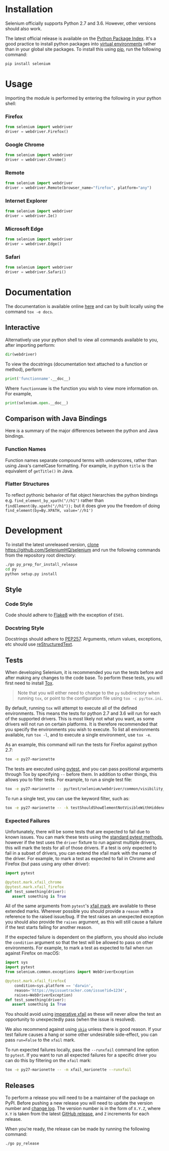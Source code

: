 # Installation

Selenium officially supports Python 2.7 and 3.6. However, other versions should also work.

The latest official release is available on the [Python Package Index](http://python.org/pypi/selenium). It's a good practice to install python packages into [virtual environments](https://packaging.python.org/installing/#creating-and-using-virtual-environments) rather than in your global site packages. To install this using [pip](https://pip.pypa.io/en/stable/installing/), run the following command:

```sh
pip install selenium
```

# Usage

Importing the module is performed by entering the following in your python shell:

### Firefox

```python
from selenium import webdriver
driver = webdriver.Firefox()
```

### Google Chrome

```python
from selenium import webdriver
driver = webdriver.Chrome()
```

### Remote

```python
from selenium import webdriver
driver = webdriver.Remote(browser_name="firefox", platform="any")
```
### Internet Explorer

```python
from selenium import webdriver
driver = webdriver.Ie()
```

### Microsoft Edge

```python
from selenium import webdriver
driver = webdriver.Edge()
```

### Safari

```python
from selenium import webdriver
driver = webdriver.Safari()
```

# Documentation

The documentation is available online [here](http://seleniumhq.github.io/selenium/docs/api/py/) and can by built locally using the command `tox -e docs`.

## Interactive

Alternatively use your python shell to view all commands available to you, after importing perform:

```python
dir(webdriver)
```

To view the docstrings (documentation text attached to a function or method), perform

```python
print('functionname'.__doc__)
```

Where `functionname` is the function you wish to view more information on. For example,

```python
print(selenium.open.__doc__)
```

## Comparison with Java Bindings

Here is a summary of the major differences between the python and Java bindings.

### Function Names

Function names separate compound terms with underscores, rather than using Java's camelCase formatting. For example, in python `title` is the equivalent of `getTitle()` in Java.

### Flatter Structures

To reflect pythonic behavior of flat object hierarchies the python bindings e.g. `find_element_by_xpath("//h1")` rather than `findElement(By.xpath("//h1"));` but it does give you the freedom of doing `find_element(by=By.XPATH, value='//h1')`

# Development

To install the latest unreleased version, [clone](https://help.github.com/articles/cloning-a-repository/) https://github.com/SeleniumHQ/selenium and run the following commands from the repository root directory:

```sh
./go py_prep_for_install_release
cd py
python setup.py install
```

## Style

### Code Style

Code should adhere to [Flake8](http://flake8.pycqa.org/en/latest/) with the exception of `E501`.

### Docstring Style

Docstrings should adhere to [PEP257](https://www.python.org/dev/peps/pep-0257/). Arguments, return values, exceptions, etc should use [reStructuredText](http://docutils.sourceforge.net/rst.html).

## Tests

When developing Selenium, it is recommended you run the tests before and after making any changes to the code base. To perform these tests, you will first need to install [Tox](http://tox.readthedocs.io/).

> Note that you will either need to change to the `py` subdirectory when running `tox`, or point to the configuration file using `tox -c py/tox.ini`.

By default, running `tox` will attempt to execute all of the defined environments. This means the tests for python 2.7 and 3.6 will run for each of the supported drivers. This is most likely not what you want, as some drivers will not run on certain platforms. It is therefore recommended that you specify the environments you wish to execute. To list all environments available, run `tox -l`, and to execute a single environment, use `tox -e`.

As an example, this command will run the tests for Firefox against python 2.7:

```sh
tox -e py27-marionette
```

The tests are executed using [pytest](http://docs.pytest.org/), and you can pass positional arguments through Tox by specifying `--` before them. In addition to other things, this allows you to filter tests. For example, to run a single test file:

```sh
tox -e py27-marionette -- py/test/selenium/webdriver/common/visibility_tests.py
```

To run a single test, you can use the keyword filter, such as:

```sh
tox -e py27-marionette -- -k testShouldShowElementNotVisibleWithHiddenAttribute
```

### Expected Failures

Unfortunately, there will be some tests that are expected to fail due to known issues. You can mark these tests using the [standard pytest methods](http://docs.pytest.org/en/latest/skipping.html#mark-a-test-function-as-expected-to-fail), however if the test uses the `driver` fixture to run against multiple drivers, this will mark the tests for all of those drivers. If a test is only expected to fail in a subset of drivers, you can extend the xfail mark with the name of the driver. For example, to mark a test as expected to fail in Chrome and Firefox (but pass using any other driver):

```python
import pytest

@pytest.mark.xfail_chrome
@pytest.mark.xfail_firefox
def test_something(driver):
   assert something is True
```

All of the same arguments from `pytest`'s [xfail mark](http://docs.pytest.org/en/latest/skipping.html#mark-a-test-function-as-expected-to-fail) are available to these extended marks. Wherever possible you should provide a `reason` with a reference to the raised issue/bug. If the test raises an unexpected exception you should also provide the `raises` argument, as this will still cause a failure if the test starts failing for another reason.

If the expected failure is dependent on the platform, you should also include the `condition` argument so that the test will be allowed to pass on other environments. For example, to mark a test as expected to fail when run against Firefox on macOS:

```python
import sys
import pytest
from selenium.common.exceptions import WebDriverException

@pytest.mark.xfail_firefox(
    condition=sys.platform == 'darwin',
    reason='https://myissuetracker.com/issue?id=1234',
    raises=WebDriverException)
def test_something(driver):
   assert something is True
```

You should avoid using [imperative xfail](http://docs.pytest.org/en/latest/skipping.html#imperative-xfail-from-within-a-test-or-setup-function) as these will never allow the test an opportunity to unexpectedly pass (when the issue is resolved).

We also recommend against using [`skip`](http://docs.pytest.org/en/latest/skipping.html#marking-a-test-function-to-be-skipped) unless there is good reason. If your test failure causes a hang or some other undesirable side-effect, you can pass `run=False` to the `xfail` mark.

To run expected failures locally, pass the `--runxfail` command line option to `pytest`. If you want to run all expected failures for a specific driver you can do this by filtering on the `xfail` mark:

```sh
tox -e py27-marionette -- -m xfail_marionette --runxfail
```

## Releases

To perform a release you will need to be a maintainer of the package on PyPI. Before pushing a new release you will need to update the version number and [change log](https://github.com/SeleniumHQ/selenium/blob/master/py/CHANGES). The version number is in the form of `X.Y.Z`, where `X.Y` is taken from the latest [GitHub release](https://github.com/SeleniumHQ/selenium/releases), and `Z` increments for each release.

When you're ready, the release can be made by running the following command:

```sh
./go py_release
```